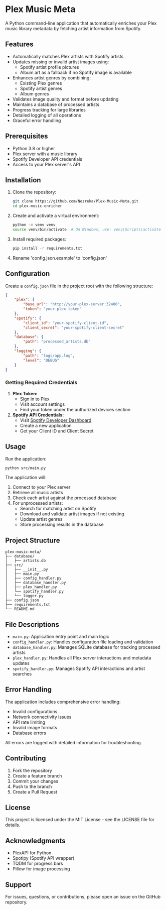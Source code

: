 # Plex Music Meta

A Python command-line application that automatically enriches your Plex music library metadata by fetching artist information from Spotify.

## Features

- Automatically matches Plex artists with Spotify artists
- Updates missing or invalid artist images using:
  - Spotify artist profile pictures
  - Album art as a fallback if no Spotify image is available
- Enhances artist genres by combining:
  - Existing Plex genres
  - Spotify artist genres
  - Album genres
- Validates image quality and format before updating
- Maintains a database of processed artists
- Progress tracking for large libraries
- Detailed logging of all operations
- Graceful error handling

## Prerequisites

- Python 3.8 or higher
- Plex server with a music library
- Spotify Developer API credentials
- Access to your Plex server's API

## Installation

1. Clone the repository:
   ```bash
   git clone https://github.com/Nezreka/Plex-Music-Meta.git
   cd plex-music-enricher
   ```
2. Create and activate a virtual environment:
   ```bash
   python -m venv venv
   source venv/bin/activate  # On Windows, use: venv\Scripts\activate
   ```
3. Install required packages:
   ```bash
   pip install -r requirements.txt
   ```
4. Rename 'config.json.example' to 'config.json'&#x20;

## Configuration

Create a `config.json` file in the project root with the following structure:

```json
{
    "plex": {
        "base_url": "http://your-plex-server:32400",
        "token": "your-plex-token"
    },
    "spotify": {
        "client_id": "your-spotify-client-id",
        "client_secret": "your-spotify-client-secret"
    },
    "database": {
        "path": "processed_artists.db"
    },
    "logging": {
        "path": "logs/app.log",
        "level": "DEBUG"
    }
}
```

### Getting Required Credentials

1. **Plex Token:**
   - Sign in to Plex
   - Visit account settings
   - Find your token under the authorized devices section
2. **Spotify API Credentials:**
   - Visit [Spotify Developer Dashboard](https://developer.spotify.com/dashboard)
   - Create a new application
   - Get your Client ID and Client Secret

## Usage

Run the application:

```bash
python src/main.py
```

The application will:

1. Connect to your Plex server
2. Retrieve all music artists
3. Check each artist against the processed database
4. For unprocessed artists:
   - Search for matching artist on Spotify
   - Download and validate artist images if not existing
   - Update artist genres
   - Store processing results in the database

## Project Structure

```
plex-music-meta/
├── database/
│   ├── artists.db
├── src/
│   ├── __init__.py
│   ├── main.py
│   ├── config_handler.py
│   ├── database_handler.py
│   ├── plex_handler.py
│   └── spotify_handler.py
│   └── logger.py
├── config.json
├── requirements.txt
└── README.md
```

## File Descriptions

- `main.py`: Application entry point and main logic
- `config_handler.py`: Handles configuration file loading and validation
- `database_handler.py`: Manages SQLite database for tracking processed artists
- `plex_handler.py`: Handles all Plex server interactions and metadata updates
- `spotify_handler.py`: Manages Spotify API interactions and artist searches

## Error Handling

The application includes comprehensive error handling:

- Invalid configurations
- Network connectivity issues
- API rate limiting
- Invalid image formats
- Database errors

All errors are logged with detailed information for troubleshooting.

## Contributing

1. Fork the repository
2. Create a feature branch
3. Commit your changes
4. Push to the branch
5. Create a Pull Request

## License

This project is licensed under the MIT License - see the LICENSE file for details.

## Acknowledgments

- PlexAPI for Python
- Spotipy (Spotify API wrapper)
- TQDM for progress bars
- Pillow for image processing

## Support

For issues, questions, or contributions, please open an issue on the GitHub repository.

